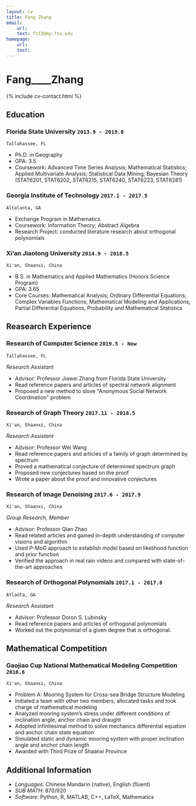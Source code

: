 ```yaml
---
layout: cv
title: Fang Zhang
email:
    url:
    text: fz13@my.fsu.edu
homepage:
    url:
    text:
---
```

# __Fang____Zhang__

<!--
include contact information from the front matter
Supported arguments:
    - homepage: url, text
    - phone
    - email
-->
{% include cv-contact.html %}

## Education

### __Florida State University__ `2013.9 - 2019.8`
```
Tallahassee, FL
```
- Ph.D. in Geography
- GPA: 3.5
- Coursework: Advanced Time Series Analysis; Mathematical Statistics; Applied Multivariate Analysis; Statistical Data Mining; Bayesian Theory (STAT6201, STAT6202, STAT6215, STAT6240, STAT6223, STAT8281)

### __Georgia Institute of Technology__ `2017.1 - 2017.5`
```
Altalanta, GA
```
- Exchange Program in Mathematics
- Coursework: Information Theory; Abstract Algebra
- Research Project: conducted literature research about orthogonal polynomials


### __Xi’an Jiaotong University__ `2014.9 - 2018.5`
```
Xi'an, Shaanxi, China
```
- B.S. in Mathematics and Applied Mathematics (Honors Science Program)
- GPA: 3.65
- Core Courses: Mathematical Analysis; Ordinary Differential Equations; Complex Variables Functions; Mathematical Modeling and Applications; Partial Differential Equations, Probability and Mathematical Statistics

## Reasearch Experience

### __Research of Computer Science__  `2019.5 - Now`
```
Tallahassee, FL
```
_Research Assistant_<br>
- Advisor: Professor Jiawei Zhang from Florida State University
- Read reference papers and articles of spectral network alignment
- Proposed a new method to slove "Anonymous Social Network Coordination" problem



### __Research of Graph Theory__  `2017.11 - 2018.5`
```
Xi'an, Shaanxi, China
```
_Research Assistant_<br>
- Advisor: Professor Wei Wang
- Read reference papers and articles of a family of graph determined by spectrum
- Proved a mathematical conjecture of determined spectrum graph
- Proposed new conjectures based on the proof
- Wrote a paper about the proof and innovative conjectures

### __Research of Image Denoising__ `2017.6 - 2017.9`
```
Xi'an, Shaanxi, China
```
_Group Research, Member_<br>
- Advisor: Professor Qian Zhao
- Read related articles and gained in-depth understanding of computer visions and algorithm
- Used P-MoG approach to establish model based on likelihood function and prior function
- Verified the approach in real rain videos and compared with state-of-the-art approaches

### __Research of Orthogonal Polynomials__ `2017.1 - 2017.8`
```
Atlanta, GA
```
_Research Assistant_<br>
- Advisor: Professor Doron S. Lubinsky
- Read reference papers and articles of orthogonal polynomials
- Worked out the polynomial of a given degree that is orthogonal.

## Mathematical Competition

### __Gaojiao Cup National Mathematical Modeling Competition__ `2016.6`
```
Xi'an, Shaanxi, China
```
- Problem A: Mooring System for Cross-sea Bridge Structure Modeling
- Initiated a team with other two members, allocated tasks and took charge of mathematical modeling
- Analyzed mooring system’s stress under different conditions of inclination angle, anchor chain and draught
- Adopted infinitesimal method to solve mechanics differential equation and anchor chain state equation
- Simulated static and dynamic mooring system with proper inclination angle and anchor chain length
- Awarded with Third Prize of Shaanxi Province


## Additional Information

- _Languages_: Chinese Mandarin (native), English (fluent)
- _SUB MATH_: 870/920
- _Software_: Python, R, MATLAB, C++, LaTeX, Mathematics


<!-- ### Footer

Last updated: May 2013 -->

